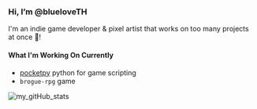 ### Hi, I’m @blueloveTH

I'm an indie game developer & pixel artist that works on too many projects at once 🤔!

#### What I'm Working On Currently

* [pocketpy](https://github.com/blueloveTH/pocketpy) python for game scripting
* `brogue-rpg` game

![my_gitHub_stats](https://github-readme-stats.vercel.app/api?username=blueloveTH)
